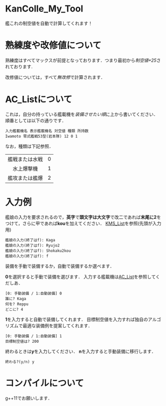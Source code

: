 # KanColle_My_Tool
艦これの制空値を自動で計算してくれます！

# 熟練度や改修値について
熟練度はすべてマックスが前提となっております．つまり最初から*制空値+25*されております.

改修値については，すべて*無改修*で計算されます．

# AC_Listについて
これは，自分の持っている艦載機を*装備させたい順*に上から書いてください．
順番としては以下の通りです．
```
入力艦載機名 表示艦載機名 対空値 種類 所持数 
Iwamoto 零式艦戦53型(岩本隊) 12 0 1
```
なお，種類は下記参照．

|||
|:--:|:--:|
|艦戦または水戦|0|
|水上爆撃機|1|
|艦攻または艦爆|2|


# 入力例

艦娘の入力を要求されるので，**英字**で**頭文字は大文字**で改二であれば**末尾に2**をつけて，さらに甲であれば**kou**を加えてください．
[KMS_List](KMS_List)を参照(先頭が入力用)
```
艦娘の入力(終了はf): Kaga
艦娘の入力(終了はf): Ryujo2
艦娘の入力(終了はf): Shokaku2kou
艦娘の入力(終了はf): f
```
装備を手動で装備するか，自動で装備するか選べます．

**0**を選択すると手動で装備を選びます．
入力する艦載機は[AC_List](AC_List)を参照してくだしあ．
```
[0: 手動装備 / 1:自動装備] 0
誰に? Kaga
何を? Reppu
どこに? 4

```

**1**を入力すると自動で装備してくれます．
目標制空値を入力すれば独自のアルゴリズムで最適な装備例を提案してくれます．
```
[0: 手動装備 / 1:自動装備] 1
目標制空値は? 200
```

終わるときは**y**を入力してください．
**n**を入力すると手動装備に移行します．
```
終わる?(y/n) y
```

# コンパイルについて
g++11でお願いします．
